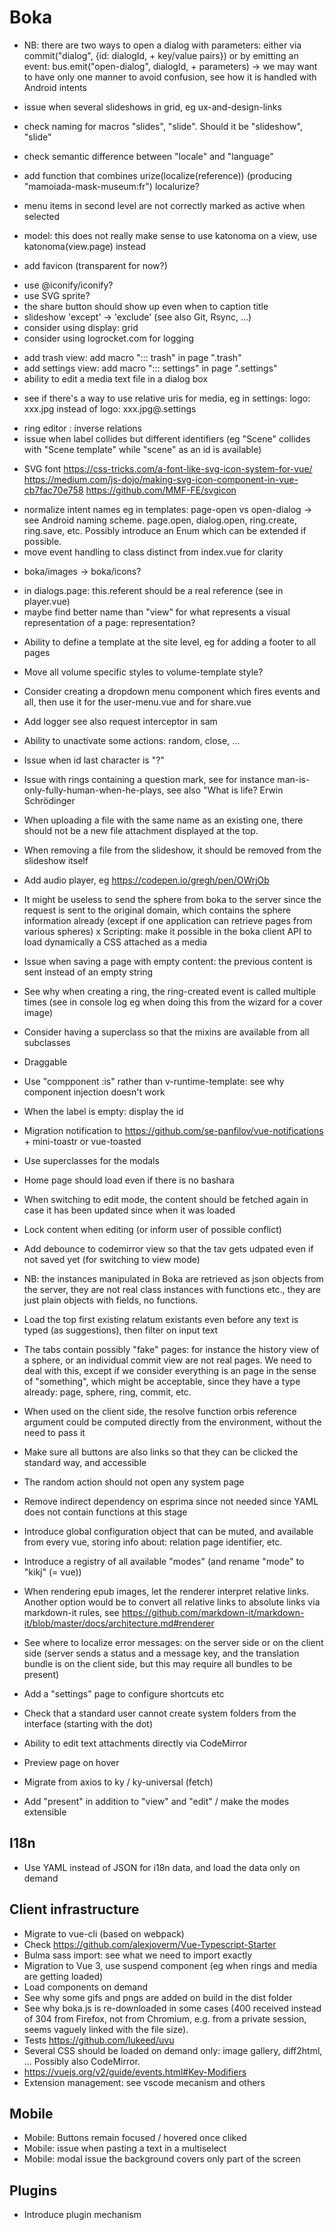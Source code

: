 # Boka

- NB: there are two ways to open a dialog with parameters: either via commit("dialog", {id: dialogId, + key/value pairs}) or by emitting an event: bus.emit("open-dialog", dialogId, + parameters) -> we may want to have only one manner to avoid confusion, see how it is handled with Android intents

- issue when several slideshows in grid, eg ux-and-design-links
- check naming for macros "slides", "slide". Should it be "slideshow", "slide"
- check semantic difference between "locale" and "language"
- add function that combines urize(localize(reference)) (producing "mamoiada-mask-museum:fr") localurize?
- menu items in second level are not correctly marked as active when selected
- model: this does not really make sense to use katonoma on a view, use katonoma(view.page) instead
+ add favicon (transparent for now?)
- use @iconify/iconify?
- use SVG sprite?
- the share button should show up even when to caption title
- slideshow 'except' -> 'exclude' (see also Git, Rsync, ...)
- consider using display: grid
- consider using logrocket.com for logging
+ add trash view: add macro "::: trash" in page ".trash"
+ add settings view: add macro "::: settings" in page ".settings"
+ ability to edit a media text file in a dialog box
- see if there's a way to use relative uris for media, eg in settings: logo: xxx.jpg instead of logo: xxx.jpg@.settings
+ ring editor : inverse relations
+ issue when label collides but different identifiers (eg "Scene" collides with "Scene template" while "scene" as an id is available)
- SVG font 
 https://css-tricks.com/a-font-like-svg-icon-system-for-vue/
 https://medium.com/js-dojo/making-svg-icon-component-in-vue-cb7fac70e758
 https://github.com/MMF-FE/svgicon
+ normalize intent names eg in templates: page-open vs open-dialog -> see Android naming scheme. page.open, dialog.open, ring.create, ring.save, etc. Possibly introduce an Enum which can be extended if possible.
+ move event handling to class distinct from index.vue for clarity
- boka/images -> boka/icons?
+ in dialogs.page: this.referent should be a real reference (see in player.vue)
+ maybe find better name than "view" for what represents a visual representation of a page: representation?
- Ability to define a template at the site level, eg for adding a footer to all pages
- Move all volume specific styles to volume-template style?
- Consider creating a dropdown menu component which fires events and all, then use it for the user-menu.vue and for share.vue
- Add logger see also request interceptor in sam
- Ability to unactivate some actions: random, close, ...
- Issue when id last character is "?"
- Issue with rings containing a question mark, see for instance man-is-only-fully-human-when-he-plays, see also "What is life? Erwin Schrödinger
- When uploading a file with the same name as an existing one, there should not be a new file attachment displayed at the top.
- When removing a file from the slideshow, it should be removed from the slideshow itself
- Add audio player, eg https://codepen.io/gregh/pen/OWrjOb

- It might be useless to send the sphere from boka to the server since the request is sent to the original domain, which contains the sphere information already (except if one application can retrieve pages from various spheres)
x Scripting: make it possible in the boka client API to load dynamically a CSS attached as a media
- Issue when saving a page with empty content: the previous content is sent instead of an empty string
- See why when creating a ring, the ring-created event is called multiple times (see in console log eg when doing this from the wizard for a cover image)
- Consider having a superclass so that the mixins are available from all subclasses
- Draggable
- Use "compponent :is" rather than v-runtime-template: see why component injection doesn't work
- When the label is empty: display the id
- Migration notification to https://github.com/se-panfilov/vue-notifications + mini-toastr or vue-toasted
- Use superclasses for the modals
- Home page should load even if there is no bashara
- When switching to edit mode, the content should be fetched again in case it has been updated since when it was loaded
- Lock content when editing (or inform user of possible conflict)
- Add debounce to codemirror view so that the tav gets udpated even if not saved yet (for switching to view mode)
- NB: the instances manipulated in Boka are retrieved as json objects from the server, they are not real class instances with functions etc., they are just plain objects with fields, no functions.
- Load the top first existing relatum existants even before any text is typed (as suggestions), then filter on input text
- The tabs contain possibly "fake" pages: for instance the history view of a sphere, or an individual commit view are not real pages. We need to deal with this, except if we consider everything is an page in the sense of "something", which might be acceptable, since they have a type already: page, sphere, ring, commit, etc.
- When used on the client side, the resolve function orbis reference argument could be computed directly from the environment, without the need to pass it
- Make sure all buttons are also links so that they can be clicked the standard way, and accessible
- The random action should not open any system page
- Remove indirect dependency on esprima since not needed since YAML does not contain functions at this stage
- Introduce global configuration object that can be muted, and available from every vue, storing info about: relation page identifier, etc.
- Introduce a registry of all available "modes" (and rename "mode" to "kikj" (= vue))
- When rendering epub images, let the renderer interpret relative links. Another option would be to convert all relative links to absolute links via markdown-it rules, see https://github.com/markdown-it/markdown-it/blob/master/docs/architecture.md#renderer
- See where to localize error messages: on the server side or on the client side (server sends a status and a message key, and the translation bundle is on the client side, but this may require all bundles to be present)
- Add a "settings" page to configure shortcuts etc
- Check that a standard user cannot create system folders from the interface (starting with the dot)
- Ability to edit text attachments directly via CodeMirror
- Preview page on hover
- Migrate from axios to ky / ky-universal (fetch)
- Add "present" in addition to "view" and "edit" / make the modes extensible

## I18n

- Use YAML instead of JSON for i18n data, and load the data only on demand

## Client infrastructure

- Migrate to vue-cli (based on webpack)
- Check https://github.com/alexjoverm/Vue-Typescript-Starter
- Bulma sass import: see what we need to import exactly
- Migration to Vue 3, use suspend component (eg when rings and media are getting loaded)
- Load components on demand
- See why some gifs and pngs are added on build in the dist folder
- See why boka.js is re-downloaded in some cases (400 received instead of 304 from Firefox, not from Chromium, e.g. from a private session, seems vaguely linked with the file size).
- Tests
  https://github.com/lukeed/uvu
- Several CSS should be loaded on demand only: image gallery, diff2html, ... Possibly also CodeMirror.
- https://vuejs.org/v2/guide/events.html#Key-Modifiers
- Extension management: see vscode mecanism and others

## Mobile

- Mobile: Buttons remain focused / hovered once cliked
- Mobile: issue when pasting a text in a multiselect
- Mobile: modal issue the background covers only part of the screen

## Plugins

- Introduce plugin mechanism
